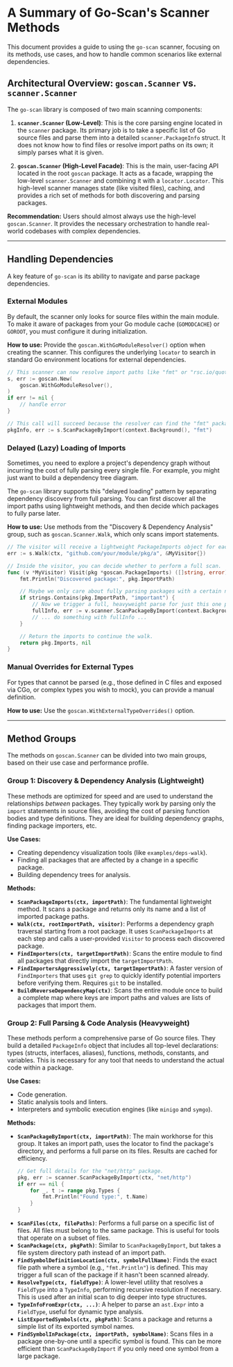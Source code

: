 # A Summary of Go-Scan's Scanner Methods

This document provides a guide to using the `go-scan` scanner, focusing on its methods, use cases, and how to handle common scenarios like external dependencies.

## Architectural Overview: `goscan.Scanner` vs. `scanner.Scanner`

The `go-scan` library is composed of two main scanning components:

1.  **`scanner.Scanner` (Low-Level)**: This is the core parsing engine located in the `scanner` package. Its primary job is to take a specific list of Go source files and parse them into a detailed `scanner.PackageInfo` struct. It does not know how to find files or resolve import paths on its own; it simply parses what it is given.

2.  **`goscan.Scanner` (High-Level Facade)**: This is the main, user-facing API located in the root `goscan` package. It acts as a facade, wrapping the low-level `scanner.Scanner` and combining it with a `locator.Locator`. This high-level scanner manages state (like visited files), caching, and provides a rich set of methods for both discovering and parsing packages.

**Recommendation:** Users should almost always use the high-level `goscan.Scanner`. It provides the necessary orchestration to handle real-world codebases with complex dependencies.

---

## Handling Dependencies

A key feature of `go-scan` is its ability to navigate and parse package dependencies.

### External Modules
By default, the scanner only looks for source files within the main module. To make it aware of packages from your Go module cache (`GOMODCACHE`) or `GOROOT`, you must configure it during initialization.

**How to use:** Provide the `goscan.WithGoModuleResolver()` option when creating the scanner. This configures the underlying `locator` to search in standard Go environment locations for external dependencies.

```go
// This scanner can now resolve import paths like "fmt" or "rsc.io/quote".
s, err := goscan.New(
    goscan.WithGoModuleResolver(),
)
if err != nil {
    // handle error
}

// This call will succeed because the resolver can find the "fmt" package in GOROOT.
pkgInfo, err := s.ScanPackageByImport(context.Background(), "fmt")
```

### Delayed (Lazy) Loading of Imports
Sometimes, you need to explore a project's dependency graph without incurring the cost of fully parsing every single file. For example, you might just want to build a dependency tree diagram.

The `go-scan` library supports this "delayed loading" pattern by separating dependency discovery from full parsing. You can first discover all the import paths using lightweight methods, and then decide which packages to fully parse later.

**How to use:** Use methods from the "Discovery & Dependency Analysis" group, such as `goscan.Scanner.Walk`, which only scans import statements.

```go
// The visitor will receive a lightweight PackageImports object for each dependency.
err := s.Walk(ctx, "github.com/your/module/pkg/a", &MyVisitor{})

// Inside the visitor, you can decide whether to perform a full scan.
func (v *MyVisitor) Visit(pkg *goscan.PackageImports) ([]string, error) {
    fmt.Println("Discovered package:", pkg.ImportPath)

    // Maybe we only care about fully parsing packages with a certain name.
    if strings.Contains(pkg.ImportPath, "important") {
        // Now we trigger a full, heavyweight parse for just this one package.
        fullInfo, err := v.scanner.ScanPackageByImport(context.Background(), pkg.ImportPath)
        // ... do something with fullInfo ...
    }

    // Return the imports to continue the walk.
    return pkg.Imports, nil
}
```

### Manual Overrides for External Types
For types that cannot be parsed (e.g., those defined in C files and exposed via CGo, or complex types you wish to mock), you can provide a manual definition.

**How to use:** Use the `goscan.WithExternalTypeOverrides()` option.

---

## Method Groups

The methods on `goscan.Scanner` can be divided into two main groups, based on their use case and performance profile.

### Group 1: Discovery & Dependency Analysis (Lightweight)

These methods are optimized for speed and are used to understand the relationships *between* packages. They typically work by parsing only the `import` statements in source files, avoiding the cost of parsing function bodies and type definitions. They are ideal for building dependency graphs, finding package importers, etc.

**Use Cases:**
*   Creating dependency visualization tools (like `examples/deps-walk`).
*   Finding all packages that are affected by a change in a specific package.
*   Building dependency trees for analysis.

**Methods:**
*   **`ScanPackageImports(ctx, importPath)`**: The fundamental lightweight method. It scans a package and returns only its name and a list of imported package paths.
*   **`Walk(ctx, rootImportPath, visitor)`**: Performs a dependency graph traversal starting from a root package. It uses `ScanPackageImports` at each step and calls a user-provided `Visitor` to process each discovered package.
*   **`FindImporters(ctx, targetImportPath)`**: Scans the entire module to find all packages that directly import the `targetImportPath`.
*   **`FindImportersAggressively(ctx, targetImportPath)`**: A faster version of `FindImporters` that uses `git grep` to quickly identify potential importers before verifying them. Requires `git` to be installed.
*   **`BuildReverseDependencyMap(ctx)`**: Scans the entire module once to build a complete map where keys are import paths and values are lists of packages that import them.

### Group 2: Full Parsing & Code Analysis (Heavyweight)

These methods perform a comprehensive parse of Go source files. They build a detailed `PackageInfo` object that includes all top-level declarations: types (structs, interfaces, aliases), functions, methods, constants, and variables. This is necessary for any tool that needs to understand the actual code within a package.

**Use Cases:**
*   Code generation.
*   Static analysis tools and linters.
*   Interpreters and symbolic execution engines (like `minigo` and `symgo`).

**Methods:**
*   **`ScanPackageByImport(ctx, importPath)`**: The main workhorse for this group. It takes an import path, uses the locator to find the package's directory, and performs a full parse on its files. Results are cached for efficiency.
    ```go
    // Get full details for the "net/http" package.
    pkg, err := scanner.ScanPackageByImport(ctx, "net/http")
    if err == nil {
        for _, t := range pkg.Types {
            fmt.Println("Found type:", t.Name)
        }
    }
    ```
*   **`ScanFiles(ctx, filePaths)`**: Performs a full parse on a specific list of files. All files must belong to the same package. This is useful for tools that operate on a subset of files.
*   **`ScanPackage(ctx, pkgPath)`**: Similar to `ScanPackageByImport`, but takes a file system directory path instead of an import path.
*   **`FindSymbolDefinitionLocation(ctx, symbolFullName)`**: Finds the exact file path where a symbol (e.g., `"fmt.Println"`) is defined. This may trigger a full scan of the package if it hasn't been scanned already.
*   **`ResolveType(ctx, fieldType)`**: A lower-level utility that resolves a `FieldType` into a `TypeInfo`, performing recursive resolution if necessary. This is used after an initial scan to dig deeper into type structures.
*   **`TypeInfoFromExpr(ctx, ...)`**: A helper to parse an `ast.Expr` into a `FieldType`, useful for dynamic type analysis.
*   **`ListExportedSymbols(ctx, pkgPath)`**: Scans a package and returns a simple list of its exported symbol names.
*   **`FindSymbolInPackage(ctx, importPath, symbolName)`**: Scans files in a package one-by-one until a specific symbol is found. This can be more efficient than `ScanPackageByImport` if you only need one symbol from a large package.
